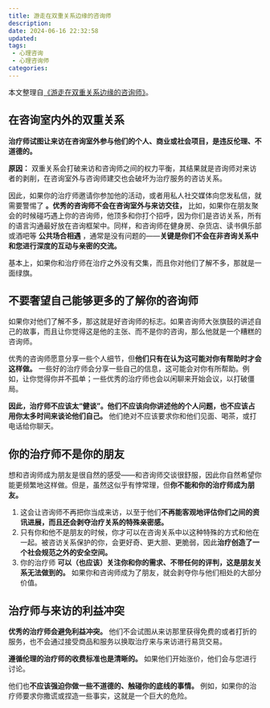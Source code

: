 ```yaml
---
title: 游走在双重关系边缘的咨询师
description:
date: 2024-06-16 22:32:58
updated:
tags:
 - 心理咨询
 - 心理咨询师
categories:
---
```

本文整理自[《游走在双重关系边缘的咨询师》](https://www.psychspace.com/psych/?action-viewnews-itemid-16500)。

## 在咨询室内外的双重关系

**治疗师试图让来访在咨询室外参与他们的个人、商业或社会项目，是违反伦理、不道德的。**

**原因：** 双重关系会打破来访和咨询师之间的权力平衡，其结果就是咨询师对来访者的剥削，在咨询室外与咨询师建交也会破坏为治疗服务的咨访关系。

因此，如果你的治疗师邀请你参加他的活动，或者用私人社交媒体向您发私信，就需要警惕了 **。优秀的咨询师不会在咨询室外与来访交往，** 比如，如果你在朋友聚会的时候碰巧遇上你的咨询师，他顶多和你打个招呼，因为你们是咨访关系，所有的语言沟通最好放在咨询框架中。同样，和咨询师在健身房、杂货店、读书俱乐部或酒吧等 **公共场合相遇** ，通常是没有问题的——**关键是你们不会在非咨询关系中和您进行深度的互动与亲密的交流。**

基本上，如果你和治疗师在治疗之外没有交集，而且你对他们了解不多，那就是一面绿旗。

## 不要奢望自己能够更多的了解你的咨询师

如果你对他们了解不多，那这就是好咨询师的标志。如果咨询师大张旗鼓的讲述自己的故事，而且让你觉得这是他的主张、而不是你的咨询，那么他就是一个糟糕的咨询师。

优秀的咨询师愿意分享一些个人细节，但**他们只有在认为这可能对你有帮助时才会这样做。** 一些好的治疗师会分享一些自己的信息，这可能会对你有所帮助。例如，让你觉得你并不孤单；一些优秀的治疗师也会以闲聊来开始会议，以打破僵局。

**因此，治疗师不应该太“健谈”。他们不应该向你讲述他的个人问题，也不应该占用你太多时间来谈论他们自己。** 他们绝对不应该要求你和他们见面、喝茶，或打电话给你聊天。

## 你的治疗师不是你的朋友

想和咨询师成为朋友是很自然的感受——和咨询师交谈很舒服，因此你自然希望你能更频繁地这样做。但是，虽然这似乎有悖常理，但**你不能和你的治疗师成为朋友。**

  1. 这会让咨询师不再把你当成来访，以至于他们**不再能客观地评估你们之间的资讯进展，而且还会剥夺治疗关系的特殊亲密感。**
  2. 只有你和他不是朋友的时候，你才可以在咨询关系中以这种特殊的方式和他在一起。被咨访关系保护的你，会更好奇、更大胆、更脆弱，因此**治疗创造了一个社会规范之外的安全空间。**
  3. 你的治疗师 **可以（也应该）关注你和你的需求、不带任何的评判，这是朋友关系无法做到的。** 如果你和咨询师成为了朋友，就会剥夺你与他们相处的大部分价值。

##  治疗师与来访的利益冲突 

**优秀的治疗师会避免利益冲突。** 他们不会试图从来访那里获得免费的或者打折的服务，也不会通过接受商品和服务以换取治疗来与来访进行易货交易。

**遵循伦理的治疗师的收费标准也是清晰的。** 如果他们开始涨价，他们会与您进行讨论。

他们也**不应该强迫你做一些不道德的、触碰你的底线的事情。** 例如，如果你的治疗师要求你撒谎或捏造一些事实，这就是一个巨大的危险。